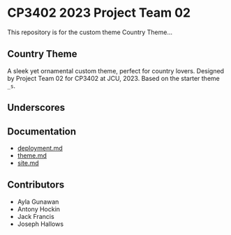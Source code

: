 CP3402 2023 Project Team 02
===

This repository is for the custom theme Country Theme...

## Country Theme

A sleek yet ornamental custom theme, perfect for country lovers. Designed by Project Team 02 for CP3402 at JCU, 2023. Based on the starter theme <code>_s</code>.

## Underscores

## Documentation
* [deployment.md](deployment.md)
* [theme.md](theme.md)
* [site.md](site.md)

## Contributors

* Ayla Gunawan
* Antony Hockin
* Jack Francis
* Joseph Hallows